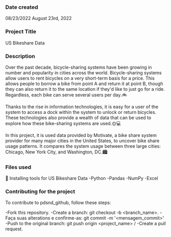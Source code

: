 ### Date created
08/23/2022
August 23rd, 2022
### Project Title
US Bikeshare Data

### Description
Over the past decade, bicycle-sharing systems have been growing in number and popularity in cities across the world. Bicycle-sharing systems allow users to rent bicycles on a very short-term basis for a price. This allows people to borrow a bike from point A and return it at point B, though they can also return it to the same location if they'd like to just go for a ride. Regardless, each bike can serve several users per day.🚲

Thanks to the rise in information technologies, it is easy for a user of the system to access a dock within the system to unlock or return bicycles. These technologies also provide a wealth of data that can be used to explore how these bike-sharing systems are used.🌞💻

In this project, it is used data provided by Motivate, a bike share system provider for many major cities in the United States, to uncover bike share usage patterns. It compares the system usage between three large cities: Chicago, New York City, and Washington, DC.🏙
### Files used
🚀 Installing tools for US Bikeshare Data
-Python
-Pandas
-NumPy
-Excel

### Contributing for the project
To contribute to pdsnd_github, follow these steps:

-Fork this repository.
-Create a branch: git checkout -b <branch_name>.
-Faça suas alterations e confirme-as: git commit -m '<mensagem_commit>'
-Push to the original branch: git push origin <project_name> / <local>
-Create a pull request.

